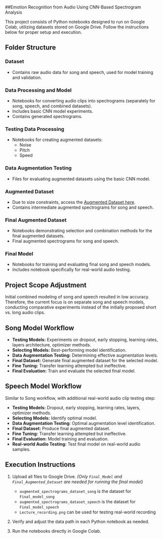 ##Emotion Recognition from Audio Using CNN-Based Spectrogram Analysis


This project consists of Python notebooks designed to run on Google Colab, utilizing datasets stored on Google Drive. Follow the instructions below for proper setup and execution.

## Folder Structure

### Dataset
- Contains raw audio data for song and speech, used for model training and validation.

### Data Processing and Model
- Notebooks for converting audio clips into spectrograms (separately for song, speech, and combined datasets).
- Includes basic CNN model experiments.
- Contains generated spectrograms.

### Testing Data Processing
- Notebooks for creating augmented datasets:
  - Noise
  - Pitch
  - Speed

### Data Augmentation Testing
- Files for evaluating augmented datasets using the basic CNN model.

### Augmented Dataset
- Due to size constraints, access the [Augmented Dataset here](https://drive.google.com/drive/folders/1EHp8myJrz8bJFW0EGLLXC_uJVnd_IxmJ).
- Contains intermediate augmented spectrograms for song and speech.

### Final Augmented Dataset
- Notebooks demonstrating selection and combination methods for the final augmented datasets.
- Final augmented spectrograms for song and speech.

### Final Model
- Notebooks for training and evaluating final song and speech models.
- Includes notebook specifically for real-world audio testing.

## Project Scope Adjustment
Initial combined modeling of song and speech resulted in low accuracy. Therefore, the current focus is on separate song and speech models, conducting comparative experiments instead of the initially proposed short vs. long audio clips.

## Song Model Workflow
- **Testing Models:** Experiments on dropout, early stopping, learning rates, layers architecture, optimizer methods.
- **Selecting Models:** Best-performing model identification.
- **Data Augmentation Testing:** Determining effective augmentation levels.
- **Final Dataset:** Generate final augmented dataset for the selected model.
- **Fine Tuning:** Transfer learning attempted but ineffective.
- **Final Evaluation:** Train and evaluate the selected final model.

## Speech Model Workflow
Similar to Song workflow, with additional real-world audio clip testing step:
- **Testing Models:** Dropout, early stopping, learning rates, layers, optimizer methods.
- **Selecting Models:** Identify optimal model.
- **Data Augmentation Testing:** Optimal augmentation level identification.
- **Final Dataset:** Produce final augmented dataset.
- **Fine Tuning:** Transfer learning attempted but ineffective.
- **Final Evaluation:** Model training and evaluation.
- **Real-world Audio Testing:** Test final model on real-world audio samples.

## Execution Instructions

1. Upload all files to Google Drive. *(Only `Final_Model` and `Final_Augmented_Dataset` are needed for running the final model)*  
   - `augmented_spectrograms_dataset_song` is the dataset for `Final_model_song`  
   - `augmented_spectrograms_dataset_speech` is the dataset for `Final_model_speech`  
   - `Lecture_recording.png` can be used for testing real-world recording

2. Verify and adjust the data path in each Python notebook as needed.

3. Run the notebooks directly in Google Colab.
